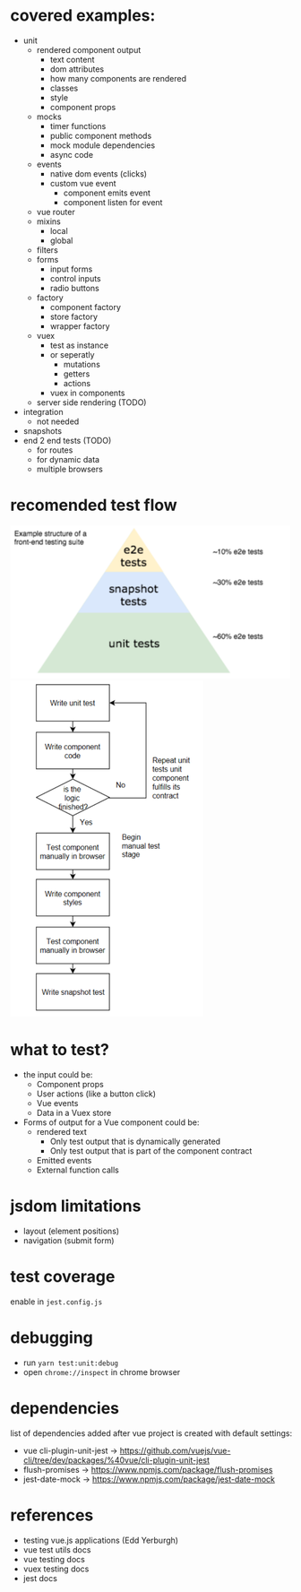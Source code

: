 # covered examples:

- unit
  - rendered component output
    - text content
    - dom attributes
    - how many components are rendered
    - classes
    - style
    - component props
  - mocks
    - timer functions
    - public component methods
    - mock module dependencies
    - async code
  - events
    - native dom events (clicks)
    - custom vue event
      - component emits event
      - component listen for event
  - vue router
  - mixins
    - local
    - global
  - filters
  - forms
    - input forms
    - control inputs
    - radio buttons
  - factory
    - component factory
    - store factory
    - wrapper factory
  - vuex
    - test as instance
    - or seperatly
      - mutations
      - getters
      - actions
    - vuex in components
  - server side rendering (TODO)
- integration
  - not needed
- snapshots
- end 2 end tests (TODO)
  - for routes
  - for dynamic data
  - multiple browsers

# recomended test flow

<img src="assets/testing_pyramid.png" width="500px">
<img src="assets/test_flow.png" height="600px">

# what to test?

- the input could be:
  - Component props
  - User actions (like a button click)
  - Vue events
  - Data in a Vuex store
- Forms of output for a Vue component could be:
  - rendered text
    - Only test output that is dynamically generated
    - Only test output that is part of the component contract
  - Emitted events
  - External function calls

# jsdom limitations

- layout (element positions)
- navigation (submit form)

# test coverage

enable in `jest.config.js`

# debugging

- run `yarn test:unit:debug`
- open `chrome://inspect` in chrome browser

# dependencies

list of dependencies added after vue project is created with default settings:

- vue cli-plugin-unit-jest -> https://github.com/vuejs/vue-cli/tree/dev/packages/%40vue/cli-plugin-unit-jest
- flush-promises -> https://www.npmjs.com/package/flush-promises
- jest-date-mock -> https://www.npmjs.com/package/jest-date-mock

# references

- testing vue.js applications (Edd Yerburgh)
- vue test utils docs
- vue testing docs
- vuex testing docs
- jest docs
